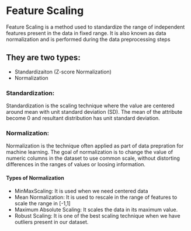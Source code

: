 # Feature Scaling
Feature Scaling is a method used to standardize the range of independent features present in the data in fixed range. It is also known as data normalization and is performed during the data preprocessing steps

## They are two types:
  - Standardizaiton (Z-score Normalization)
  - Normalization

### Standardization:
Standardization is the scaling technique where the value are centered around mean with unit standard deviation (SD). The mean of the attribute become 0 and resultant distribution has unit standard deviation.

### Normalization:
Normalization is the technique often applied as part of data prepration for machine learning. The goal of normalization is to change the value of numeric columns in the dataset to use common scale, without distorting differences in the ranges of values or loosing information.

#### Types of Normalization
- MinMaxScaling: It is used when we need centered data
- Mean Normalization: It is used to rescale in the range of features to scale the range in [-1,1]
- Maximum Absolute Scaling: It scales the data in its maximum value.
- Robust Scaling: It is one of the best scaling technique when we have outliers present in our dataset.
